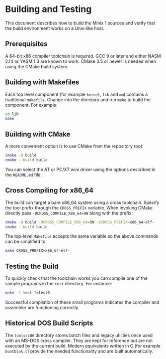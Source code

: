 # Building and Testing

This document describes how to build the Minix 1 sources and verify that the
build environment works on a Unix-like host.

## Prerequisites

A 64-bit x86 compiler toolchain is required.  GCC 9 or later and either NASM
2.14 or YASM 1.3 are known to work.  CMake 3.5 or newer is needed when using the
CMake build system.

## Building with Makefiles

Each top level component (for example `kernel`, `lib` and `mm`) contains a
traditional `makefile`.  Change into the directory and run `make` to build the
component.  For example:

```sh
cd lib
make
```

## Building with CMake

A more convenient option is to use CMake from the repository root:

```sh
cmake -B build
cmake --build build
```

You can select the AT or PC/XT wini driver using the options described in the
`README.md` file.

## Cross Compiling for x86_64

The build can target a bare x86\_64 system using a cross toolchain.  Specify the
tool prefix through the `CROSS_PREFIX` variable.  When invoking CMake directly
pass `-DCROSS_COMPILE_X86_64=ON` along with the prefix:

```sh
cmake -B build -DCROSS_COMPILE_X86_64=ON -DCROSS_PREFIX=x86_64-elf-
cmake --build build
```

The top-level `Makefile` accepts the same variable so the above commands can be
simplified to:

```sh
make CROSS_PREFIX=x86_64-elf-
```

## Testing the Build

To quickly check that the toolchain works you can compile one of the sample
programs in the `test` directory.  For instance:

```sh
make -C test f=test0
```

Successful compilation of these small programs indicates the compiler and
assembler are functioning correctly.

## Historical DOS Build Scripts

The `tools/c86` directory stores batch files and legacy utilities once used with
an MS-DOS cross compiler. They are kept for reference but are not executed by
the current build. Modern equivalents written in C (for example `bootblok.c`)
provide the needed functionality and are built automatically.
